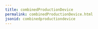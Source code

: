 ```yaml
---
title: combinedProductionDevice
permalink: combinedProductionDevice.html
jsonid: combinedproductiondevice
---
```

